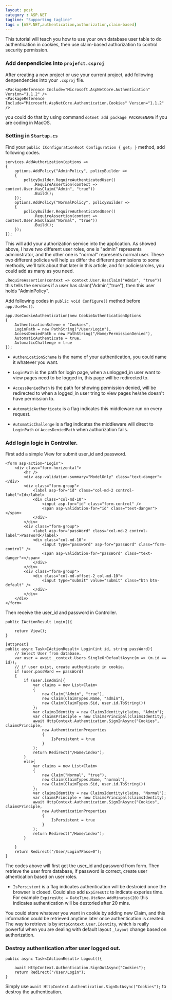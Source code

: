 ```yaml
---
layout: post
category : ASP.NET
tagline: "Supporting tagline"
tags : [ASP.NET,authentication,authorization,claim-based]
---
```


This tutorial will teach you how to use your own database user table to do authentication in cookies, then use claim-based authorization to control security permission.

### Add denpendicies into `projefct.csproj`

After creating a new project or use your current project, add following denpendencies into your `.csproj` file.

~~~
<PackageReference Include="Microsoft.AspNetCore.Authentication" Version="1.1.2" />
<PackageReference Include="Microsoft.AspNetCore.Authentication.Cookies" Version="1.1.2" />
~~~

you could do that by using command `dotnet add package PACKAGENAME` if you are coding in MacOS.

### Setting in `Startup.cs`

Find your `public IConfigurationRoot Configuration { get; }` method, add following codes.

~~~
services.AddAuthorization(options =>
{
    options.AddPolicy("AdminPolicy", policyBuilder =>
    {
        policyBuilder.RequireAuthenticatedUser()
            .RequireAssertion(context => context.User.HasClaim("Admin", "true"))
            .Build();
    });
    options.AddPolicy("NormalPolicy", policyBuilder =>
    {
        policyBuilder.RequireAuthenticatedUser()
            .RequireAssertion(context => context.User.HasClaim("Normal", "true"))
            .Build();
    });
});
~~~

This will add your authorization service into the application. As showed above, I have two different user roles, one is "admin" represents administrator, and the other one is "normal" represents normal user. These two different policies will help us differ the different permissions to some methods, we'll talk about that later in this article, and for policies/roles, you could add as many as you need.

`.RequireAssertion(context => context.User.HasClaim("Admin", "true"))` this tells the services if a user has claim("Admin","true"), then this user holds "AdminPolicy".

Add following codes in `public void Configure()` method before `app.UseMvc()`.

~~~
app.UseCookieAuthentication(new CookieAuthenticationOptions
{
    AuthenticationScheme = "Cookies",
    LoginPath = new PathString("/User/Login"),
    AccessDeniedPath = new PathString("/Home/PermissionDenied"),
    AutomaticAuthenticate = true,
    AutomaticChallenge = true
});
~~~

* `AuthenicationScheme` is the name of your authentication, you could name it whatever you want.

* `LoginPath` is the path for login page, when a unlogged_in user want to view pages need to be logged in, this page will be redirected to.

* `AccessDeniedPath` is the path for showing permission denied, will be redirected to when a logged_in user tring to view pages he/she doesn't have permission to.

* `AutomaticAuthenticate` is a flag indicates this middleware run on every request.

* `AutomaticChallenge` is a flag indicates the middleware will direct to `LoginPath` or `AccesDeniedPath` when authorization fails. 

### Add login logic in Controller.

First add a simple View for submit user_id and password.

~~~
<form asp-action="Login">
    <div class="form-horizontal">
        <hr />
        <div asp-validation-summary="ModelOnly" class="text-danger"></div>
        <div class="form-group">
            <label asp-for="id" class="col-md-2 control-label">Id</label>
            <div class="col-md-10">
                <input asp-for="id" class="form-control" />
                <span asp-validation-for="id" class="text-danger"></span>
            </div>
        </div>
        <div class="form-group">
            <label asp-for="passWord" class="col-md-2 control-label">Password</label>
            <div class="col-md-10">
                <input type="password" asp-for="passWord" class="form-control" />
                <span asp-validation-for="passWord" class="text-danger"></span>
            </div>
        </div>
        <div class="form-group">
            <div class="col-md-offset-2 col-md-10">
                <input type="submit" value="submit" class="btn btn-default" />
            </div>
        </div>
    </div>
</form>
~~~

Then receive the user_id and password in Controller.

~~~
public IActionResult Login(){

    return View();
}

[HttpPost]
public async Task<IActionResult> Login(int id, string passWord){
    // Select User from database.
    var user = await _context.Users.SingleOrDefaultAsync(m => (m.id == id));
    // if user exist, create authenticate in cookie.
    if (user.passWord == passWord)
    {
        if (user.isAdmin){
            var claims = new List<Claim>
            {
                new Claim("Admin", "true"),
                new Claim(ClaimTypes.Name, "admin"),
                new Claim(ClaimTypes.Sid, user.id.ToString())
            };
            var claimsIdentity = new ClaimsIdentity(claims, "Admin");
            var claimsPrinciple = new ClaimsPrincipal(claimsIdentity);
            await HttpContext.Authentication.SignInAsync("Cookies", claimsPrinciple,
                new AuthenticationProperties
                {
                    IsPersistent = true
                }
            );
            return Redirect("/Home/index");
        }
        else{
            var claims = new List<Claim>
            {
                new Claim("Normal", "true"),
                new Claim(ClaimTypes.Name, "normal"),
                new Claim(ClaimTypes.Sid, user.id.ToString())
            };
            var claimsIdentity = new ClaimsIdentity(claims, "Normal");
            var claimsPrinciple = new ClaimsPrincipal(claimsIdentity);
            await HttpContext.Authentication.SignInAsync("Cookies", claimsPrinciple,
                new AuthenticationProperties
                {
                    IsPersistent = true
                }
            );
            return Redirect("/Home/index");
        }

    }
    return Redirect("/User/Login?Pass=0");
}
~~~

The codes above will first get the user_id and password from form. Then retrieve the user from database, if password is correct, create user athentication based on user roles.

* `IsPersistent` is a flag indicates authentication will be destroied once the browser is closed. Could also add `ExpiresUtc` to indicate experies time. For example `ExpiresUtc = DateTime.UtcNow.AddMinutes(20)` this indicates authentication will be destoried after 20 mins.

You could store whatever you want in cookie by adding new Claim, and this information could be retrieved anytime later once authentication is created. The way to retrieve is by `HttpContext.User.Identity`, which is really powerful when you are dealing with default layout `_layout` change based on authorization.

### Destroy authentication after user logged out.

~~~
public async Task<IActionResult> Logout(){

    await HttpContext.Authentication.SignOutAsync("Cookies");
    return Redirect("/User/Login");
}
~~~

Simply use `await HttpContext.Authentication.SignOutAsync("Cookies");` to destroy the authentication.






